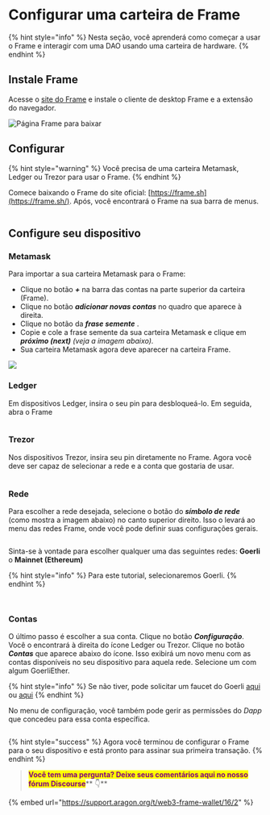 # Configurar uma carteira de Frame

{% hint style="info" %}
Nesta seção, você aprenderá como começar a usar o Frame e interagir com uma DAO usando uma carteira de hardware.
{% endhint %}

## **Instale Frame** <a href="#install-frame" id="install-frame"></a>

Acesse o [site do Frame](https://frame.sh/) e instale o cliente de desktop Frame e a extensão do navegador.

![Página Frame para baixar](https://d33v4339jhl8k0.cloudfront.net/docs/assets/5c98a4fe0428633d2cf3fcf7/images/5d8bcfb504286364bc8f9089/file-RW9LeLOUHS.png)

## Configurar <a href="#setup" id="setup"></a>

{% hint style="warning" %}
Você precisa de uma carteira Metamask, Ledger ou Trezor para usar o Frame.
{% endhint %}

Comece baixando o Frame do site oficial: [https://frame.sh](https://frame.sh/). Após, você encontrará o Frame na sua barra de menus.

<figure><img src="../.gitbook/assets/frame-intro.gif" alt=""><figcaption></figcaption></figure>

## Configure seu dispositivo <a href="#configure-your-device" id="configure-your-device"></a>

### **Metamask** <a href="#metamask" id="metamask"></a>

Para importar a sua carteira Metamask para o Frame:

* Clique no botão _**+**_ na barra das contas na parte superior da carteira (Frame).
* Clique no botão _**adicionar novas contas**_ no quadro que aparece à direita.
* Clique no botão da _**frase semente**_ .
* Copie e cole a frase semente da sua carteira Metamask e clique em _**próximo (next)** (veja a imagem abaixo)._
* Sua carteira Metamask agora deve aparecer na carteira Frame.

![](<../.gitbook/assets/Screenshot 2022-02-23 at 17.04.36.png>)

### Ledger <a href="#ledger" id="ledger"></a>

Em dispositivos Ledger, insira o seu pin para desbloqueá-lo. Em seguida, abra o Frame

<figure><img src="../.gitbook/assets/frame-ledger.gif" alt=""><figcaption></figcaption></figure>

### **Trezor** <a href="#trezor" id="trezor"></a>

Nos dispositivos Trezor, insira seu pin diretamente no Frame. Agora você deve ser capaz de selecionar a rede e a conta que gostaria de usar.

<figure><img src="../.gitbook/assets/frame-trezor.gif" alt=""><figcaption></figcaption></figure>

### **Rede** <a href="#network" id="network"></a>

Para escolher a rede desejada, selecione o botão do _**símbolo de rede**_ (como mostra a imagem abaixo) no canto superior direito. Isso o levará ao menu das redes Frame, onde você pode definir suas configurações gerais.

<figure><img src="../.gitbook/assets/Schermata 2022-10-24 alle 11.21.11.png" alt=""><figcaption></figcaption></figure>

Sinta-se à vontade para escolher qualquer uma das seguintes redes: **Goerli** o **Mainnet (Ethereum)**

{% hint style="info" %}
Para este tutorial, selecionaremos Goerli.
{% endhint %}

<figure><img src="../.gitbook/assets/1.png" alt=""><figcaption></figcaption></figure>

<figure><img src="../.gitbook/assets/2 (1).png" alt=""><figcaption></figcaption></figure>

### **Contas** <a href="#accounts" id="accounts"></a>

O último passo é escolher a sua conta. Clique no botão _**Configuração**_. Você o encontrará à direita do ícone Ledger ou Trezor. Clique no botão _**Contas**_ que aparece abaixo do ícone. Isso exibirá um novo menu com as contas disponíveis no seu dispositivo para aquela rede. Selecione um com algum GoerliEther.

{% hint style="info" %}
Se não tiver, pode solicitar um faucet do Goerli [aqui ](https://goerli-faucet.mudit.blog/)ou [aqui](https://fauceth.komputing.org/?chain=5)
{% endhint %}

No menu de configuração, você também pode gerir as permissões do _Dapp_ que concedeu para essa conta específica.

<figure><img src="../.gitbook/assets/frame-accounts.gif" alt=""><figcaption></figcaption></figure>

{% hint style="success" %}
Agora você terminou de configurar o Frame para o seu dispositivo e está pronto para assinar sua primeira transação.
{% endhint %}

> <mark style="color:purple;">**Você tem uma pergunta? Deixe seus comentários aqui no nosso fórum Discourse**</mark>** 👇**

{% embed url="https://support.aragon.org/t/web3-frame-wallet/16/2" %}
